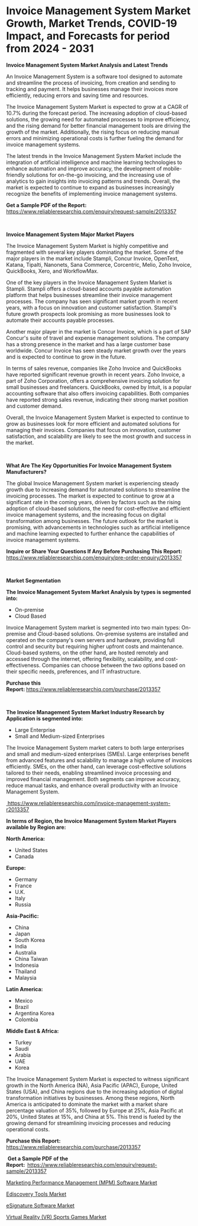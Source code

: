 <p><h1>Invoice Management System Market Growth, Market Trends, COVID-19 Impact, and Forecasts for period from 2024 - 2031</h1></p><p><strong>Invoice Management System Market Analysis and Latest Trends</strong></p>
<p><p>An Invoice Management System is a software tool designed to automate and streamline the process of invoicing, from creation and sending to tracking and payment. It helps businesses manage their invoices more efficiently, reducing errors and saving time and resources.</p><p>The Invoice Management System Market is expected to grow at a CAGR of 10.7% during the forecast period. The increasing adoption of cloud-based solutions, the growing need for automated processes to improve efficiency, and the rising demand for better financial management tools are driving the growth of the market. Additionally, the rising focus on reducing manual errors and minimizing operational costs is further fueling the demand for invoice management systems.</p><p>The latest trends in the Invoice Management System Market include the integration of artificial intelligence and machine learning technologies to enhance automation and improve accuracy, the development of mobile-friendly solutions for on-the-go invoicing, and the increasing use of analytics to gain insights into invoicing patterns and trends. Overall, the market is expected to continue to expand as businesses increasingly recognize the benefits of implementing invoice management systems.</p></p>
<p><strong>Get a Sample PDF of the Report:&nbsp;</strong> <a href="https://www.reliableresearchiq.com/enquiry/request-sample/2013357">https://www.reliableresearchiq.com/enquiry/request-sample/2013357</a></p>
<p>&nbsp;</p>
<p><strong>Invoice Management System Major Market Players</strong></p>
<p><p>The Invoice Management System Market is highly competitive and fragmented with several key players dominating the market. Some of the major players in the market include Stampli, Concur Invoice, OpenText, Katana, Tipalti, Nanonets, Sana Commerce, Corcentric, Melio, Zoho Invoice, QuickBooks, Xero, and WorkflowMax.</p><p>One of the key players in the Invoice Management System Market is Stampli. Stampli offers a cloud-based accounts payable automation platform that helps businesses streamline their invoice management processes. The company has seen significant market growth in recent years, with a focus on innovation and customer satisfaction. Stampli's future growth prospects look promising as more businesses look to automate their accounts payable processes.</p><p>Another major player in the market is Concur Invoice, which is a part of SAP Concur's suite of travel and expense management solutions. The company has a strong presence in the market and has a large customer base worldwide. Concur Invoice has seen steady market growth over the years and is expected to continue to grow in the future.</p><p>In terms of sales revenue, companies like Zoho Invoice and QuickBooks have reported significant revenue growth in recent years. Zoho Invoice, a part of Zoho Corporation, offers a comprehensive invoicing solution for small businesses and freelancers. QuickBooks, owned by Intuit, is a popular accounting software that also offers invoicing capabilities. Both companies have reported strong sales revenue, indicating their strong market position and customer demand.</p><p>Overall, the Invoice Management System Market is expected to continue to grow as businesses look for more efficient and automated solutions for managing their invoices. Companies that focus on innovation, customer satisfaction, and scalability are likely to see the most growth and success in the market.</p></p>
<p>&nbsp;</p>
<p><strong>What Are The Key Opportunities For Invoice Management System Manufacturers?</strong></p>
<p><p>The global Invoice Management System market is experiencing steady growth due to increasing demand for automated solutions to streamline the invoicing processes. The market is expected to continue to grow at a significant rate in the coming years, driven by factors such as the rising adoption of cloud-based solutions, the need for cost-effective and efficient invoice management systems, and the increasing focus on digital transformation among businesses. The future outlook for the market is promising, with advancements in technologies such as artificial intelligence and machine learning expected to further enhance the capabilities of invoice management systems.</p></p>
<p><strong>Inquire or Share Your Questions If Any Before Purchasing This Report:</strong> <a href="https://www.reliableresearchiq.com/enquiry/pre-order-enquiry/2013357">https://www.reliableresearchiq.com/enquiry/pre-order-enquiry/2013357</a></p>
<p>&nbsp;</p>
<p><strong>Market Segmentation</strong></p>
<p><strong>The Invoice Management System Market Analysis by types is segmented into:</strong></p>
<p><ul><li>On-premise</li><li>Cloud Based</li></ul></p>
<p><p>Invoice Management System market is segmented into two main types: On-premise and Cloud-based solutions. On-premise systems are installed and operated on the company's own servers and hardware, providing full control and security but requiring higher upfront costs and maintenance. Cloud-based systems, on the other hand, are hosted remotely and accessed through the internet, offering flexibility, scalability, and cost-effectiveness. Companies can choose between the two options based on their specific needs, preferences, and IT infrastructure.</p></p>
<p><strong>Purchase this Report:&nbsp;</strong><a href="https://www.reliableresearchiq.com/purchase/2013357">https://www.reliableresearchiq.com/purchase/2013357</a></p>
<p>&nbsp;</p>
<p><strong>The Invoice Management System Market Industry Research by Application is segmented into:</strong></p>
<p><ul><li>Large Enterprise</li><li>Small and Medium-sized Enterprises</li></ul></p>
<p><p>The Invoice Management System market caters to both large enterprises and small and medium-sized enterprises (SMEs). Large enterprises benefit from advanced features and scalability to manage a high volume of invoices efficiently. SMEs, on the other hand, can leverage cost-effective solutions tailored to their needs, enabling streamlined invoice processing and improved financial management. Both segments can improve accuracy, reduce manual tasks, and enhance overall productivity with an Invoice Management System.</p></p>
<p><a href="https://www.reliableresearchiq.com/invoice-management-system-r2013357">&nbsp;https://www.reliableresearchiq.com/invoice-management-system-r2013357</a></p>
<p><strong>In terms of Region, the Invoice Management System Market Players available by Region are:</strong></p>
<p>
    <p> <strong> North America: </strong>
        <ul>
            <li>United States</li>
            <li>Canada</li>
        </ul>
        </p> 
    <p> <strong> Europe: </strong>
        <ul>
            <li>Germany</li>
            <li>France</li>
            <li>U.K.</li>
            <li>Italy</li>
            <li>Russia</li>
        </ul>
        </p> 
    <p> <strong> Asia-Pacific: </strong>
        <ul>
            <li>China</li>
            <li>Japan</li>
            <li>South Korea</li>
            <li>India</li>
            <li>Australia</li>
            <li>China Taiwan</li>
            <li>Indonesia</li>
            <li>Thailand</li>
            <li>Malaysia</li>
        </ul>
        </p> 
    <p> <strong> Latin America: </strong>
        <ul>
            <li>Mexico</li>
            <li>Brazil</li>
            <li>Argentina Korea</li>
            <li>Colombia</li>
        </ul>
        </p> 
    <p> <strong> Middle East & Africa: </strong>
        <ul>
            <li>Turkey</li>
            <li>Saudi</li>
            <li>Arabia</li>
            <li>UAE</li>
            <li>Korea</li>
        </ul>
    </p>
    </p>
<p><p>The Invoice Management System Market is expected to witness significant growth in the North America (NA), Asia Pacific (APAC), Europe, United States (USA), and China regions due to the increasing adoption of digital transformation initiatives by businesses. Among these regions, North America is anticipated to dominate the market with a market share percentage valuation of 35%, followed by Europe at 25%, Asia Pacific at 20%, United States at 15%, and China at 5%. This trend is fueled by the growing demand for streamlining invoicing processes and reducing operational costs.</p></p>
<p><strong>Purchase this Report: </strong><a href="https://www.reliableresearchiq.com/purchase/2013357">https://www.reliableresearchiq.com/purchase/2013357</a></p>
<p>&nbsp;<strong>Get a Sample PDF of the Report:&nbsp;&nbsp;</strong><a href="https://www.reliableresearchiq.com/enquiry/request-sample/2013357">https://www.reliableresearchiq.com/enquiry/request-sample/2013357</a></p>
<p><strong></strong></p>
<p><p><a href="https://www.linkedin.com/pulse/insights-marketing-performance-management-mpm-software-zcvfe">Marketing Performance Management (MPM) Software Market</a></p><p><a href="https://github.com/dmmanir420/Market-Research-Report-List-2/blob/main/ediscovery-tools-market.md">Ediscovery Tools Market</a></p><p><a href="https://github.com/susanjprice2023/Market-Research-Report-List-2/blob/main/esignature-software-market.md">eSignature Software Market</a></p><p><a href="https://www.linkedin.com/pulse/virtual-reality-vr-sports-games-market-emerging-trends-future-kvite">Virtual Reality (VR) Sports Games Market</a></p></p>